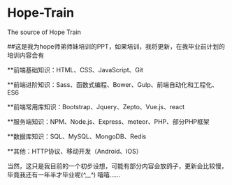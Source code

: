 # Hope-Train
The source of Hope Train

##这是我为hope师弟师妹培训的PPT，如果培训，我将更新，在我毕业前计划的培训内容会有

**前端基础知识：HTML、CSS、JavaScript、Git

**前端进阶知识：Sass、函数式编程、Bower、Gulp、前端自动化和工程化、ES6

**前端常用库知识：Bootstrap、Jquery、Zepto、Vue.js、react

**服务端知识：NPM、Node.js、Express、meteor、PHP、部分PHP框架

**数据库知识：SQL、MySQL、MongoDB、Redis

**其他：HTTP协议、移动开发（Android、IOS）


当然，这只是我目前的一个初步设想，可能有部分内容会放鸽子，更新会比较慢，毕竟我还有一年半才毕业呢(*^__^*) 嘻嘻……
